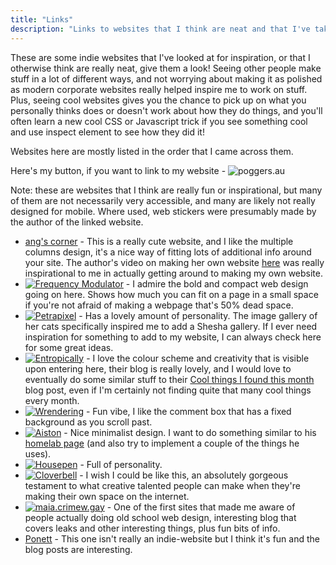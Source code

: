 ```yaml
---
title: "Links"
description: "Links to websites that I think are neat and that I've taken inspiration from"
---
```


These are some indie websites that I've looked at for inspiration, or that I otherwise think are really neat, give them a look! Seeing other people make stuff in a lot of different ways, and not worrying about making it as polished as modern corporate websites really helped inspire me to work on stuff. Plus, seeing cool websites gives you the chance to pick up on what you personally thinks does or doesn't work about how they do things, and you'll often learn a new cool CSS or Javascript trick if you see something cool and use inspect element to see how they did it!

Websites here are mostly listed in the order that I came across them.

Here's my button, if you want to link to my website - ![poggers.au](/assets/images/stickers/poggerslogo.webp)

Note: these are websites that I think are really fun or inspirational, but many of them are not necessarily very accessible, and many are likely not really designed for mobile. Where used, web stickers were presumably made by the author of the linked website.

- [ang's corner](https://angs-corner.nekoweb.org/) - This is a really cute website, and I like the multiple columns design, it's a nice way of fitting lots of additional info around your site. The author's video on making her own website [here](https://www.youtube.com/watch?v=62NJbICVWkQ) was really inspirational to me in actually getting around to making my own website.
- [![Frequency Modulator](/assets/images/stickers/frequency-modulator.webp)](https://frequency-modulator.nekoweb.org/) - I admire the bold and compact web design going on here. Shows how much you can fit on a page in a small space if you're not afraid of making a webpage that's 50% dead space.
- [![Petrapixel](/assets/images/stickers/petrapixel.webp)](https://petrapixel.neocities.org) - Has a lovely amount of personality. The image gallery of her cats specifically inspired me to add a Shesha gallery. If I ever need inspiration for something to add to my website, I can always check here for some great ideas.
- [![Entropically](/assets/images/stickers/entropically.webp)](https://entropically.neocities.org) - I love the colour scheme and creativity that is visible upon entering here, their blog is really lovely, and I would love to eventually do some similar stuff to their [Cool things I found this month](https://entropically.neocities.org/blog/cool-things-2025-02/) blog post, even if I'm certainly not finding quite that many cool things every month.
- [![Wrendering](/assets/images/stickers/wrender.webp)](https://wrender.neocities.org/) - Fun vibe, I like the comment box that has a fixed background as you scroll past.
- [![Aiston](/assets/images/stickers/aiston.webp)](https://aiston.scungled.gay/) - Nice minimalist design. I want to do something similar to his [homelab page](https://aiston.scungled.gay/projects/homelab) (and also try to implement a couple of the things he uses).
- [![Housepen](/assets/images/stickers/housepen.webp)](https://housepen.nekoweb.org/) - Full of personality.
- [![Cloverbell](/assets/images/stickers/cloverbell.webp)](https://cloverbell.neocities.org/) - I wish I could be like this, an absolutely gorgeous testament to what creative talented people can make when they're making their own space on the internet.
- [![maia.crimew.gay](/assets/images/stickers/maia.crimew.gay.webp)](https://maia.crimew.gay/) - One of the first sites that made me aware of people actually doing old school web design, interesting blog that covers leaks and other interesting things, plus fun bits of info.
- [Ponett](https://ponett.dog/) - This one isn't really an indie-website but I think it's fun and the blog posts are interesting.
